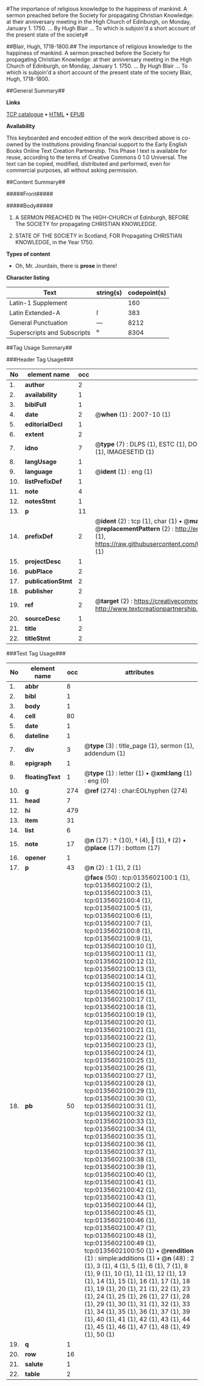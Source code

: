 #The importance of religious knowledge to the happiness of mankind. A sermon preached before the Society for propagating Christian Knowledge: at their anniversary meeting in the High Church of Edinburgh, on Monday, January 1. 1750. ... By Hugh Blair ... To which is subjoin'd a short account of the present state of the society#

##Blair, Hugh, 1718-1800.##
The importance of religious knowledge to the happiness of mankind. A sermon preached before the Society for propagating Christian Knowledge: at their anniversary meeting in the High Church of Edinburgh, on Monday, January 1. 1750. ... By Hugh Blair ... To which is subjoin'd a short account of the present state of the society
Blair, Hugh, 1718-1800.

##General Summary##

**Links**

[TCP catalogue](http://www.ota.ox.ac.uk/tcp/)  • 
[HTML](http://tei.it.ox.ac.uk/tcp/Texts-HTML/free/004/004909780.html)  • 
[EPUB](http://tei.it.ox.ac.uk/tcp/Texts-EPUB/free/004/004909780.epub)

**Availability**

This keyboarded and encoded edition of the
	       work described above is co-owned by the institutions
	       providing financial support to the Early English Books
	       Online Text Creation Partnership. This Phase I text is
	       available for reuse, according to the terms of Creative
	       Commons 0 1.0 Universal. The text can be copied,
	       modified, distributed and performed, even for
	       commercial purposes, all without asking permission.


##Content Summary##

#####Front#####

#####Body#####

1. A
SERMON
PREACHED IN
The HIGH-CHURCH of Edinburgh,
BEFORE
The SOCIETY for propagating CHRISTIAN
KNOWLEDGE.

1. STATE
OF THE
SOCIETY in Scotland,
FOR
Propagating CHRISTIAN KNOWLEDGE,
in the Year 1750.

**Types of content**

  * Oh, Mr. Jourdain, there is **prose** in there!

**Character listing**


|Text|string(s)|codepoint(s)|
|---|---|---|
|Latin-1 Supplement| |160|
|Latin Extended-A|ſ|383|
|General Punctuation|—|8212|
|Superscripts             and Subscripts|⁰|8304|

##Tag Usage Summary##

###Header Tag Usage###

|No|element name|occ|attributes|
|---|---|---|---|
|1.|__author__|2||
|2.|__availability__|1||
|3.|__biblFull__|1||
|4.|__date__|2| @__when__ (1) : 2007-10 (1)|
|5.|__editorialDecl__|1||
|6.|__extent__|2||
|7.|__idno__|7| @__type__ (7) : DLPS (1), ESTC (1), DOCNO (1), TCP (1), GALEDOCNO (1), CONTENTSET (1), IMAGESETID (1)|
|8.|__langUsage__|1||
|9.|__language__|1| @__ident__ (1) : eng (1)|
|10.|__listPrefixDef__|1||
|11.|__note__|4||
|12.|__notesStmt__|1||
|13.|__p__|11||
|14.|__prefixDef__|2| @__ident__ (2) : tcp (1), char (1)  •  @__matchPattern__ (2) : ([0-9\-]+):([0-9IVX]+) (1), (.+) (1)  •  @__replacementPattern__ (2) : http://eebo.chadwyck.com/downloadtiff?vid=$1&page=$2 (1), https://raw.githubusercontent.com/textcreationpartnership/Texts/master/tcpchars.xml#$1 (1)|
|15.|__projectDesc__|1||
|16.|__pubPlace__|2||
|17.|__publicationStmt__|2||
|18.|__publisher__|2||
|19.|__ref__|2| @__target__ (2) : https://creativecommons.org/publicdomain/zero/1.0/ (1), http://www.textcreationpartnership.org/docs/. (1)|
|20.|__sourceDesc__|1||
|21.|__title__|2||
|22.|__titleStmt__|2||


###Text Tag Usage###

|No|element name|occ|attributes|
|---|---|---|---|
|1.|__abbr__|8||
|2.|__bibl__|1||
|3.|__body__|1||
|4.|__cell__|80||
|5.|__date__|1||
|6.|__dateline__|1||
|7.|__div__|3| @__type__ (3) : title_page (1), sermon (1), addendum (1)|
|8.|__epigraph__|1||
|9.|__floatingText__|1| @__type__ (1) : letter (1)  •  @__xml:lang__ (1) : eng (0)|
|10.|__g__|274| @__ref__ (274) : char:EOLhyphen (274)|
|11.|__head__|7||
|12.|__hi__|479||
|13.|__item__|31||
|14.|__list__|6||
|15.|__note__|17| @__n__ (17) : * (10), † (4), ‖ (1), ‡ (2)  •  @__place__ (17) : bottom (17)|
|16.|__opener__|1||
|17.|__p__|43| @__n__ (2) : 1 (1), 2 (1)|
|18.|__pb__|50| @__facs__ (50) : tcp:0135602100:1 (1), tcp:0135602100:2 (1), tcp:0135602100:3 (1), tcp:0135602100:4 (1), tcp:0135602100:5 (1), tcp:0135602100:6 (1), tcp:0135602100:7 (1), tcp:0135602100:8 (1), tcp:0135602100:9 (1), tcp:0135602100:10 (1), tcp:0135602100:11 (1), tcp:0135602100:12 (1), tcp:0135602100:13 (1), tcp:0135602100:14 (1), tcp:0135602100:15 (1), tcp:0135602100:16 (1), tcp:0135602100:17 (1), tcp:0135602100:18 (1), tcp:0135602100:19 (1), tcp:0135602100:20 (1), tcp:0135602100:21 (1), tcp:0135602100:22 (1), tcp:0135602100:23 (1), tcp:0135602100:24 (1), tcp:0135602100:25 (1), tcp:0135602100:26 (1), tcp:0135602100:27 (1), tcp:0135602100:28 (1), tcp:0135602100:29 (1), tcp:0135602100:30 (1), tcp:0135602100:31 (1), tcp:0135602100:32 (1), tcp:0135602100:33 (1), tcp:0135602100:34 (1), tcp:0135602100:35 (1), tcp:0135602100:36 (1), tcp:0135602100:37 (1), tcp:0135602100:38 (1), tcp:0135602100:39 (1), tcp:0135602100:40 (1), tcp:0135602100:41 (1), tcp:0135602100:42 (1), tcp:0135602100:43 (1), tcp:0135602100:44 (1), tcp:0135602100:45 (1), tcp:0135602100:46 (1), tcp:0135602100:47 (1), tcp:0135602100:48 (1), tcp:0135602100:49 (1), tcp:0135602100:50 (1)  •  @__rendition__ (1) : simple:additions (1)  •  @__n__ (48) : 2 (1), 3 (1), 4 (1), 5 (1), 6 (1), 7 (1), 8 (1), 9 (1), 10 (1), 11 (1), 12 (1), 13 (1), 14 (1), 15 (1), 16 (1), 17 (1), 18 (1), 19 (1), 20 (1), 21 (1), 22 (1), 23 (1), 24 (1), 25 (1), 26 (1), 27 (1), 28 (1), 29 (1), 30 (1), 31 (1), 32 (1), 33 (1), 34 (1), 35 (1), 36 (1), 37 (1), 39 (1), 40 (1), 41 (1), 42 (1), 43 (1), 44 (1), 45 (1), 46 (1), 47 (1), 48 (1), 49 (1), 50 (1)|
|19.|__q__|1||
|20.|__row__|16||
|21.|__salute__|1||
|22.|__table__|2||
